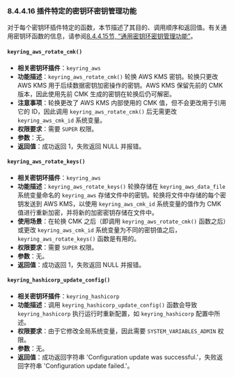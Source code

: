 ### 8.4.4.16 插件特定的密钥环密钥管理功能

对于每个密钥环插件特定的函数，本节描述了其目的、调用顺序和返回值。有关通用密钥环函数的信息，请参阅[8.4.4.15节, “通用密钥环密钥管理功能”](#8.4.4.15)。

#### `keyring_aws_rotate_cmk()`

- **相关密钥环插件**：`keyring_aws`
- **功能描述**：`keyring_aws_rotate_cmk()` 轮换 AWS KMS 密钥。轮换只更改 AWS KMS 用于后续数据密钥加密操作的密钥。AWS KMS 保留先前的 CMK 版本，因此使用先前 CMK 生成的密钥在轮换后仍可解密。
- **注意事项**：轮换更改了 AWS KMS 内部使用的 CMK 值，但不会更改用于引用它的 ID，因此调用 `keyring_aws_rotate_cmk()` 后无需更改 `keyring_aws_cmk_id` 系统变量。
- **权限要求**：需要 `SUPER` 权限。
- **参数**：无。
- **返回值**：成功返回 1，失败返回 NULL 并报错。

#### `keyring_aws_rotate_keys()`

- **相关密钥环插件**：`keyring_aws`
- **功能描述**：`keyring_aws_rotate_keys()` 轮换存储在 `keyring_aws_data_file` 系统变量命名的 `keyring_aws` 存储文件中的密钥。轮换将文件中存储的每个密钥发送到 AWS KMS，以使用 `keyring_aws_cmk_id` 系统变量的值作为 CMK 值进行重新加密，并将新的加密密钥存储在文件中。
- **使用场景**：在轮换 CMK 之后（即调用 `keyring_aws_rotate_cmk()` 函数之后）或更改 `keyring_aws_cmk_id` 系统变量为不同的密钥值之后，`keyring_aws_rotate_keys()` 函数是有用的。
- **权限要求**：需要 `SUPER` 权限。
- **参数**：无。
- **返回值**：成功返回 1，失败返回 NULL 并报错。

#### `keyring_hashicorp_update_config()`

- **相关密钥环插件**：`keyring_hashicorp`
- **功能描述**：调用 `keyring_hashicorp_update_config()` 函数会导致 `keyring_hashicorp` 执行运行时重新配置，如 `keyring_hashicorp` 配置中所述。
- **权限要求**：由于它修改全局系统变量，因此需要 `SYSTEM_VARIABLES_ADMIN` 权限。
- **参数**：无。
- **返回值**：成功返回字符串 'Configuration update was successful.'，失败返回字符串 'Configuration update failed.'。

